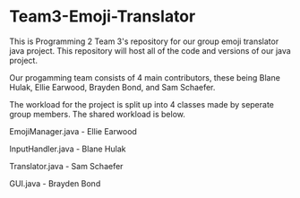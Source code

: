 # Team3-Emoji-Translator

This is Programming 2 Team 3's repository for our group emoji translator java project. This repository will host all of the code and versions of our java project.

Our progamming team consists of 4 main contributors, these being Blane Hulak, Ellie Earwood, Brayden Bond, and Sam Schaefer.

The workload for the project is split up into 4 classes made by seperate group members. The shared workload is below.

EmojiManager.java - Ellie Earwood

InputHandler.java - Blane Hulak

Translator.java - Sam Schaefer

GUI.java - Brayden Bond
